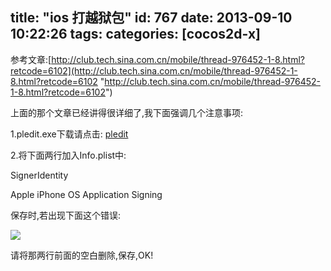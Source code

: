 title: "ios 打越狱包"
id: 767
date: 2013-09-10 10:22:26
tags:
categories: [cocos2d-x]
---



参考文章:[http://club.tech.sina.com.cn/mobile/thread-976452-1-8.html?retcode=6102](http://club.tech.sina.com.cn/mobile/thread-976452-1-8.html?retcode=6102 "http://club.tech.sina.com.cn/mobile/thread-976452-1-8.html?retcode=6102")
<!--more-->


上面的那个文章已经讲得很详细了,我下面强调几个注意事项:

1.pledit.exe下载请点击: [pledit](http://blog.justbilt.com/wp-content/uploads/2013/09/pledit.exe)


2.将下面两行加入Info.plist中:

<key>SignerIdentity</key>

<string>Apple iPhone OS Application Signing</string>

保存时,若出现下面这个错误:

![](/images/ded7a0aa1bcde6a8beade558317ba4e742bca3a1.jpg)



请将那两行前面的空白删除,保存,OK!



